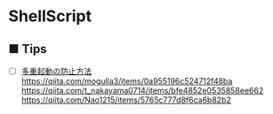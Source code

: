 # ShellScript
## ■ Tips
- [ ] [多重起動の防止方法]()
https://qiita.com/mogulla3/items/0a955196c524712f48ba  
https://qiita.com/t_nakayama0714/items/bfe4852e0535858ee662  
https://qiita.com/Nao1215/items/5765c777d8f6ca6b82b2  
